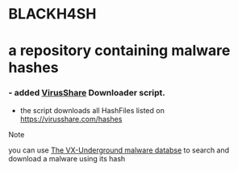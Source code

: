 # BLACKH4SH
# a repository containing malware hashes

### - added [VirusShare](https://VirusShare.com) Downloader script.
- the script downloads all HashFiles listed on https://virusshare.com/hashes
  

> [!Note]
> you can use [The VX-Underground malware databse](virus.exchange) to search and download a malware using its hash 
